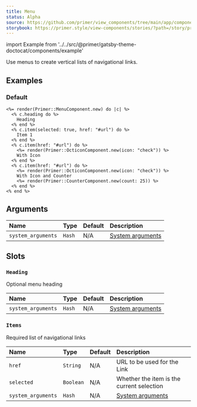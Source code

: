 ```yaml
---
title: Menu
status: Alpha
source: https://github.com/primer/view_components/tree/main/app/components/primer/menu_component.rb
storybook: https://primer.style/view-components/stories/?path=/story/primer-menu-component
---
```


import Example from '../../src/@primer/gatsby-theme-doctocat/components/example'

<!-- Warning: AUTO-GENERATED file, do not edit. Add code comments to your Ruby instead <3 -->

Use menus to create vertical lists of navigational links.

## Examples

### Default

<Example src="<nav class='menu '>  <span class='menu-heading '>    Heading</span>    <a href='#url' aria-current='page' class='menu-item '>    Item 1</a>    <a href='#url' class='menu-item '>    <svg class='octicon octicon-check' height='16' viewBox='0 0 16 16' version='1.1' width='16' aria-hidden='true'><path fill-rule='evenodd' d='M13.78 4.22a.75.75 0 010 1.06l-7.25 7.25a.75.75 0 01-1.06 0L2.22 9.28a.75.75 0 011.06-1.06L6 10.94l6.72-6.72a.75.75 0 011.06 0z'></path></svg>    With Icon</a>    <a href='#url' class='menu-item '>    <svg class='octicon octicon-check' height='16' viewBox='0 0 16 16' version='1.1' width='16' aria-hidden='true'><path fill-rule='evenodd' d='M13.78 4.22a.75.75 0 010 1.06l-7.25 7.25a.75.75 0 01-1.06 0L2.22 9.28a.75.75 0 011.06-1.06L6 10.94l6.72-6.72a.75.75 0 011.06 0z'></path></svg>    With Icon and Counter    <span title='25' class='Counter '>25</span></a></nav>" />

```erb
<%= render(Primer::MenuComponent.new) do |c| %>
  <% c.heading do %>
    Heading
  <% end %>
  <% c.item(selected: true, href: "#url") do %>
    Item 1
  <% end %>
  <% c.item(href: "#url") do %>
    <%= render(Primer::OcticonComponent.new(icon: "check")) %>
    With Icon
  <% end %>
  <% c.item(href: "#url") do %>
    <%= render(Primer::OcticonComponent.new(icon: "check")) %>
    With Icon and Counter
    <%= render(Primer::CounterComponent.new(count: 25)) %>
  <% end %>
<% end %>
```

## Arguments

| Name | Type | Default | Description |
| :- | :- | :- | :- |
| `system_arguments` | `Hash` | N/A | [System arguments](/system-arguments) |

## Slots

### `Heading`

Optional menu heading

| Name | Type | Default | Description |
| :- | :- | :- | :- |
| `system_arguments` | `Hash` | N/A | [System arguments](/system-arguments) |

### `Items`

Required list of navigational links

| Name | Type | Default | Description |
| :- | :- | :- | :- |
| `href` | `String` | N/A | URL to be used for the Link |
| `selected` | `Boolean` | N/A | Whether the item is the current selection |
| `system_arguments` | `Hash` | N/A | [System arguments](/system-arguments) |
